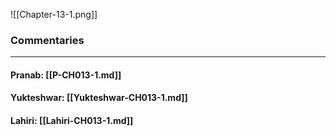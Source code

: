 ![[Chapter-13-1.png]]

### Commentaries

---

#### Pranab: [[P-CH013-1.md]]

#### Yukteshwar: [[Yukteshwar-CH013-1.md]]

#### Lahiri: [[Lahiri-CH013-1.md]]
